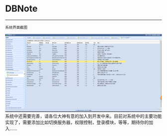 # DBNote
-----------
    系统界面截图
![DBNote](ReadMeImage/NoteHomePage.png "DBNoteHomePage")
    系统中还需要完善，请各位大神有意的加入到开发中来。目前对系统中的主要功能实现了，需要添加比如切换服务器，权限控制，登录模块，等等，期待你的加入……